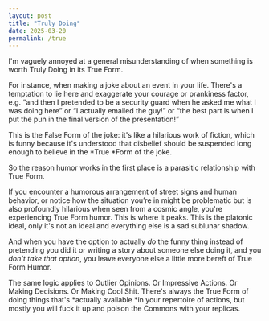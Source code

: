 ```yaml
---
layout: post
title: "Truly Doing"
date: 2025-03-20
permalink: /true
---
```


I'm vaguely annoyed at a general misunderstanding of when something is worth Truly Doing in its True Form.


For instance, when making a joke about an event in your life. There's a temptation to lie here and exaggerate your courage or prankiness factor, e.g. “and then I pretended to be a security guard when he asked me what I was doing here” or “I actually emailed the guy!” or “the best part is when I put the pun in the final version of the presentation!”


This is the False Form of the joke: it's like a hilarious work of fiction, which is funny because it's understood that disbelief should be suspended long enough to believe in the *True *Form of the joke.


So the reason humor works in the first place is a parasitic relationship with True Form.


If you encounter a humorous arrangement of street signs and human behavior, or notice how the situation you’re in might be problematic but is also profoundly hilarious when seen from a cosmic angle, you're experiencing True Form humor. This is where it peaks. This is the platonic ideal, only it's not an ideal and everything else is a sad sublunar shadow.


And when you have the option to actually *do* the funny thing instead of pretending you did it or writing a story about someone else doing it, and you *don't take that option*, you leave everyone else a little more bereft of True Form Humor.


The same logic applies to Outlier Opinions. Or Impressive Actions. Or Making Decisions. Or Making Cool Shit. There's always the True Form of doing things that's *actually available *in your repertoire of actions, but mostly you will fuck it up and poison the Commons with your replicas.
